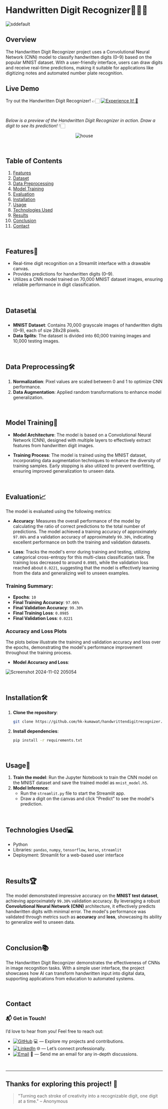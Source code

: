 # Handwritten Digit Recognizer✍🏻🔢
![sddefault](https://github.com/user-attachments/assets/7319a7b4-0ccd-4af0-b577-942fbd389da9)


## Overview

The Handwritten Digit Recognizer project uses a Convolutional Neural Network (CNN) model to classify handwritten digits (0–9) based on the popular MNIST dataset. With a user-friendly interface, users can draw digits and receive real-time predictions, making it suitable for applications like digitizing notes and automated number plate recognition.

## Live Demo

Try out the Handwritten Digit Recognizer! 👉🏻 [![Experience It! 🌟](https://img.shields.io/badge/Experience%20It!-blue)](https://handwrittendigitpredictor.streamlit.app/)

<br>

 _Below is a preview of the Handwritten Digit Recognizer in action. Draw a digit to see its prediction!_ 👇🏻

<p align="center">
  <img src="https://github.com/user-attachments/assets/efda2ef5-790e-401b-abb0-b4322088a3f9" alt="house">
</p>

<br>

## Table of Contents

1. [Features](#features)
2. [Dataset](#dataset)
3. [Data Preprocessing](#data-preprocessing)
4. [Model Training](#model-training)
5. [Evaluation](#evaluation)
6. [Installation](#installation)
7. [Usage](#usage)
8. [Technologies Used](#technologies-used)
9. [Results](#results)
10. [Conclusion](#conclusion)
11. [Contact](#contact)

<br>

## Features🌟

- Real-time digit recognition on a Streamlit interface with a drawable canvas.
- Provides predictions for handwritten digits (0–9).
- Utilizes a CNN model trained on 70,000 MNIST dataset images, ensuring reliable performance in digit classification.

<br>

## Dataset📊

- **MNIST Dataset**: Contains 70,000 grayscale images of handwritten digits (0–9), each of size 28x28 pixels.
- **Data Splits**: The dataset is divided into 60,000 training images and 10,000 testing images.

<br>

## Data Preprocessing🛠

1. **Normalization**: Pixel values are scaled between 0 and 1 to optimize CNN performance.
2. **Data Augmentation**: Applied random transformations to enhance model generalization.

<br>

## Model Training🧠

- **Model Architecture**: The model is based on a Convolutional Neural Network (CNN), designed with multiple layers to effectively extract features from handwritten digit images.

- **Training Process**: The model is trained using the MNIST dataset, incorporating data augmentation techniques to enhance the diversity of training samples. Early stopping is also utilized to prevent overfitting, ensuring improved generalization to unseen data.

<br>

## Evaluation📈

The model is evaluated using the following metrics:

- **Accuracy**: Measures the overall performance of the model by calculating the ratio of correct predictions to the total number of predictions. The model achieved a training accuracy of approximately `97.06%` and a validation accuracy of approximately   `99.30%`, indicating excellent performance on both the training and validation datasets.

- **Loss**: Tracks the model's error during training and testing, utilizing categorical cross-entropy for this multi-class classification task. The training loss decreased to around `0.0985`, while the validation loss reached about `0.0221`, suggesting that the model is effectively learning from the data and generalizing well to unseen examples.

### Training Summary:
- **Epochs**: `10`
- **Final Training Accuracy**: `97.06%`
- **Final Validation Accuracy**: `99.30%`
- **Final Training Loss**: `0.0985`
- **Final Validation Loss**: `0.0221`

### Accuracy and Loss Plots
The plots below illustrate the training and validation accuracy and loss over the epochs, demonstrating the model's performance improvement throughout the training process.

- **Model Accuracy and Loss**:

![Screenshot 2024-11-02 205054](https://github.com/user-attachments/assets/e38c8e13-10a5-48eb-8b52-52f7ad9849e1)



<br>

## Installation🛠

1. **Clone the repository**:
   ```bash
   git clone https://github.com/hk-kumawat/handwrittendigitrecognizer.git
   ```

2. **Install dependencies**:
   ```bash
   pip install -r requirements.txt
   ```

<br>

## Usage🚀

1. **Train the model**: Run the Jupyter Notebook to train the CNN model on the MNIST dataset and save the trained model as `mnist_model.h5`.
2. **Model Inference**:
   - Run the `streamlit.py` file to start the Streamlit app.
   - Draw a digit on the canvas and click "Predict" to see the model's prediction.

<br>

## Technologies Used💻

- Python
- Libraries: `pandas`, `numpy`, `tensorflow`, `keras`, `streamlit`
- Deployment: Streamlit for a web-based user interface

<br>


## Results🏆

The model demonstrated impressive accuracy on the **MNIST test dataset**, achieving approximately `99.30%` validation accuracy. By leveraging a robust **Convolutional Neural Network (CNN)** architecture, it effectively predicts handwritten digits with minimal error. The model's performance was validated through metrics such as **accuracy** and **loss**, showcasing its ability to generalize well to unseen data.

<br>

## Conclusion📚

The Handwritten Digit Recognizer demonstrates the effectiveness of CNNs in image recognition tasks. With a simple user interface, the project showcases how AI can transform handwritten input into digital data, supporting applications from education to automated systems.

<br>

## Contact

### 📬 Get in Touch!
I’d love to hear from you! Feel free to reach out:

- [![GitHub](https://img.shields.io/badge/GitHub-hk--kumawat-blue?logo=github)](https://github.com/hk-kumawat) 💻 — Explore my projects and contributions.
- [![LinkedIn](https://img.shields.io/badge/LinkedIn-Harshal%20Kumawat-blue?logo=linkedin)](https://www.linkedin.com/in/harshal-kumawat/) 🌐 — Let’s connect professionally.
- [![Email](https://img.shields.io/badge/Email-harshalkumawat100@gmail.com-blue?logo=gmail)](mailto:harshalkumawat100@gmail.com) 📧 — Send me an email for any in-depth discussions.

<br>

---


## Thanks for exploring this project! 🔢

> "Turning each stroke of creativity into a recognizable digit, one digit at a time." – Anonymous

